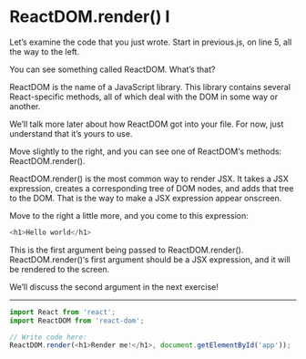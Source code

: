 # ReactDOM.render() I
Let’s examine the code that you just wrote. Start in previous.js, on line 5, all the way to the left.

You can see something called ReactDOM. What’s that?

ReactDOM is the name of a JavaScript library. This library contains several React-specific methods, all of which deal with the DOM in some way or another.

We’ll talk more later about how ReactDOM got into your file. For now, just understand that it’s yours to use.

Move slightly to the right, and you can see one of ReactDOM‘s methods: ReactDOM.render().

ReactDOM.render() is the most common way to render JSX. It takes a JSX expression, creates a corresponding tree of DOM nodes, and adds that tree to the DOM. That is the way to make a JSX expression appear onscreen.

Move to the right a little more, and you come to this expression:

```js
<h1>Hello world</h1>
```

This is the first argument being passed to ReactDOM.render(). ReactDOM.render()‘s first argument should be a JSX expression, and it will be rendered to the screen.

We’ll discuss the second argument in the next exercise!

***

```js
import React from 'react';
import ReactDOM from 'react-dom';

// Write code here:
ReactDOM.render(<h1>Render me!</h1>, document.getElementById('app'));
```